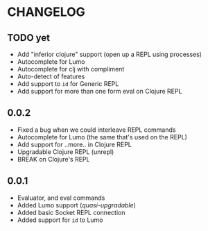 # CHANGELOG

## TODO yet
- Add "inferior clojure" support (open up a REPL using processes)
- Autocomplete for Lumo
- Autocomplete for clj with compliment
- Auto-detect of features
- Add support to `id` for Generic REPL
- Add support for more than one form eval on Clojure REPL

## 0.0.2
- Fixed a bug when we could interleave REPL commands
- Autocomplete for Lumo (the same that's used on the REPL)
- Add support for ..more.. in Clojure REPL
- Upgradable Clojure REPL (unrepl)
- BREAK on Clojure's REPL

## 0.0.1
- Evaluator, and eval commands
- Added Lumo support (_quasi-upgradable_)
- Added basic Socket REPL connection
- Added support for `id` to Lumo
